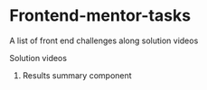 ﻿# Frontend-mentor-tasks

A list of front end challenges along solution videos

Solution videos
1. Results summary component
